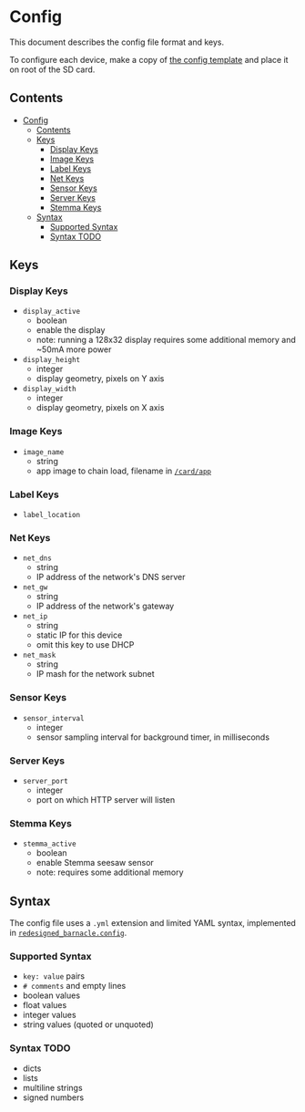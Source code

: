 # Config

This document describes the config file format and keys.

To configure each device, make a copy of [the config template](../config/000-template.yml)
and place it on root of the SD card.

## Contents

- [Config](#config)
  - [Contents](#contents)
  - [Keys](#keys)
    - [Display Keys](#display-keys)
    - [Image Keys](#image-keys)
    - [Label Keys](#label-keys)
    - [Net Keys](#net-keys)
    - [Sensor Keys](#sensor-keys)
    - [Server Keys](#server-keys)
    - [Stemma Keys](#stemma-keys)
  - [Syntax](#syntax)
    - [Supported Syntax](#supported-syntax)
    - [Syntax TODO](#syntax-todo)

## Keys

### Display Keys

- `display_active`
  - boolean
  - enable the display
  - note: running a 128x32 display requires some additional memory and ~50mA more power
- `display_height`
  - integer
  - display geometry, pixels on Y axis
- `display_width`
  - integer
  - display geometry, pixels on X axis

### Image Keys

- `image_name`
  - string
  - app image to chain load, filename in [`/card/app`](../image/app)

### Label Keys

- `label_location`

### Net Keys

- `net_dns`
  - string
  - IP address of the network's DNS server
- `net_gw`
  - string
  - IP address of the network's gateway
- `net_ip`
  - string
  - static IP for this device
  - omit this key to use DHCP
- `net_mask`
  - string
  - IP mash for the network subnet

### Sensor Keys

- `sensor_interval`
  - integer
  - sensor sampling interval for background timer, in milliseconds

### Server Keys

- `server_port`
  - integer
  - port on which HTTP server will listen

### Stemma Keys

- `stemma_active`
  - boolean
  - enable Stemma seesaw sensor
  - note: requires some additional memory

## Syntax

The config file uses a `.yml` extension and limited YAML syntax, implemented in [`redesigned_barnacle.config`](../redesigned_barnacle/config.py).

### Supported Syntax

- `key: value` pairs
- `# comments` and empty lines
- boolean values
- float values
- integer values
- string values (quoted or unquoted)

### Syntax TODO

- dicts
- lists
- multiline strings
- signed numbers